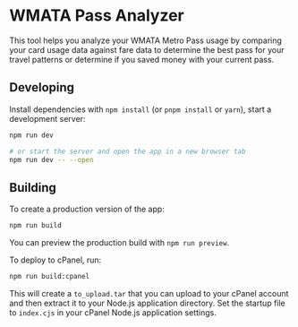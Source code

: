 # WMATA Pass Analyzer

This tool helps you analyze your WMATA Metro Pass usage by comparing your card usage data against fare data to determine the best pass for your travel patterns or determine if you saved money with your current pass.

## Developing

Install dependencies with `npm install` (or `pnpm install` or `yarn`), start a development server:

```bash
npm run dev

# or start the server and open the app in a new browser tab
npm run dev -- --open
```

## Building

To create a production version of the app:

```bash
npm run build
```

You can preview the production build with `npm run preview`.

To deploy to cPanel, run:

```bash
npm run build:cpanel
```

This will create a `to_upload.tar` that you can upload to your cPanel account and then extract it to your Node.js application directory. Set the startup file to `index.cjs` in your cPanel Node.js application settings.
